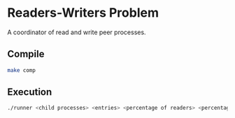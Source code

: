 # Readers-Writers Problem
A coordinator of read and write peer processes.

## Compile
```bash
make comp
```

## Execution
```bash
./runner <child processes> <entries> <percentage of readers> <percentage of writers> <repetitions>
```
